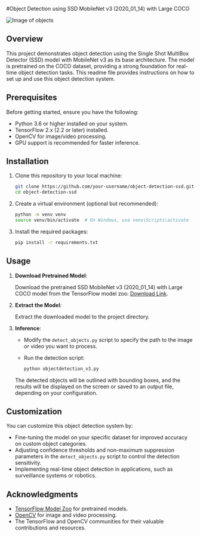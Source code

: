 #Object Detection using SSD MobileNet v3 (2020_01_14) with Large COCO

![Image of objects](/Road_Traffic.gif)

## Overview

This project demonstrates object detection using the Single Shot MultiBox Detector (SSD) model with MobileNet v3 as its base architecture. The model is pretrained on the COCO dataset, providing a strong foundation for real-time object detection tasks. This readme file provides instructions on how to set up and use this object detection system.

## Prerequisites

Before getting started, ensure you have the following:

- Python 3.6 or higher installed on your system.
- TensorFlow 2.x (2.2 or later) installed.
- OpenCV for image/video processing.
- GPU support is recommended for faster inference.

## Installation

1. Clone this repository to your local machine:

    ```bash
    git clone https://github.com/your-username/object-detection-ssd.git
    cd object-detection-ssd
    ```

2. Create a virtual environment (optional but recommended):

    ```bash
    python -m venv venv
    source venv/bin/activate  # On Windows, use venv\Scripts\activate
    ```

3. Install the required packages:

    ```bash
    pip install -r requirements.txt
    ```

## Usage

1. **Download Pretrained Model**:

    Download the pretrained SSD MobileNet v3 (2020_01_14) with Large COCO model from the TensorFlow model zoo: [Download Link](http://download.tensorflow.org/models/object_detection/ssd_mobilenet_v3_large_coco_2020_01_14.tar.gz).

2. **Extract the Model**:

    Extract the downloaded model to the project directory.

3. **Inference**:

    - Modify the `detect_objects.py` script to specify the path to the image or video you want to process.
    - Run the detection script:

        ```bash
        python objectdetection_v3.py
        ```

    The detected objects will be outlined with bounding boxes, and the results will be displayed on the screen or saved to an output file, depending on your configuration.

## Customization

You can customize this object detection system by:

- Fine-tuning the model on your specific dataset for improved accuracy on custom object categories.
- Adjusting confidence thresholds and non-maximum suppression parameters in the `detect_objects.py` script to control the detection sensitivity.
- Implementing real-time object detection in applications, such as surveillance systems or robotics.


## Acknowledgments

- [TensorFlow Model Zoo](https://github.com/tensorflow/models/blob/master/research/object_detection/g3doc/tf2_detection_zoo.md) for pretrained models.
- [OpenCV](https://opencv.org/) for image and video processing.
- The TensorFlow and OpenCV communities for their valuable contributions and resources.

